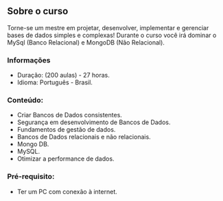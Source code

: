 ## Sobre o curso

Torne-se um mestre em projetar, desenvolver, implementar e gerenciar bases de dados simples e complexas! Durante o curso você irá dominar o MySql (Banco Relacional) e MongoDB (Não Relacional).

### Informações
  
* Duração: (200 aulas) - 27 horas.
* Idioma: Português - Brasil.


### Conteúdo:
* Criar Bancos de Dados consistentes.
* Segurança em desenvolvimento de Bancos de Dados.
* Fundamentos de gestão de dados.
* Bancos de Dados relacionais e não relacionais.
* Mongo DB.
* MySQL.
* Otimizar a performance de dados.


### Pré-requisito:
* Ter um PC com conexão à internet.
